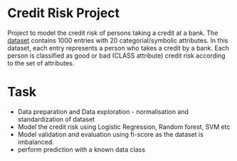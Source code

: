 # Credit Risk Project
 Project to model the credit risk of persons taking a credit at a bank.
The [dataset](https://www.kaggle.com/btolar1/weka-german-credit) contains 1000 entries with 20 categorial/symbolic attributes. 
In this dataset, each entry represents a person who takes a credit by a bank. 
Each person is classified as good or bad (CLASS attribute) credit risk according to the set of attributes.
# Task
- Data preparation and Data exploration - normalisation and standardization of dataset 
- Model the credit risk using Logistic Regression, Random forest, SVM etc
- Model validation and evaluation using fi-score as the dataset is imbalanced.
- perform prediction with a known data class
